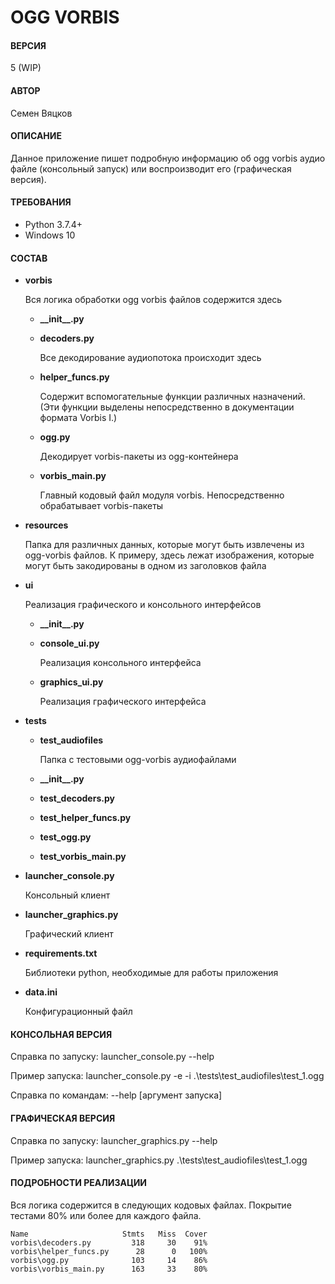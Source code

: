 # OGG VORBIS

#### ВЕРСИЯ

5 (WIP)
  
#### АВТОР

Семен Вяцков
    
#### ОПИСАНИЕ   

Данное приложение пишет подробную информацию об ogg vorbis аудио файле 
(консольный запуск) или воспроизводит его (графическая версия).

#### ТРЕБОВАНИЯ

- Python 3.7.4+
- Windows 10

#### СОСТАВ

- **vorbis**
    
    Вся логика обработки ogg vorbis файлов содержится здесь
    
    - **\_\_init\_\_.py** 
        
    - **decoders.py** 
    
        Все декодирование аудиопотока происходит здесь 
        
    - **helper_funcs.py** 
    
        Содержит вспомогательные функции различных назначений. (Эти функции
        выделены непосредственно в документации формата Vorbis I.)
        
    - **ogg.py** 
        
        Декодирует vorbis-пакеты из ogg-контейнера
        
    - **vorbis_main.py** 
    
        Главный кодовый файл модуля vorbis. Непосредственно обрабатывает 
        vorbis-пакеты
        
- **resources**

    Папка для различных данных, которые могут быть извлечены из ogg-vorbis
    файлов. К примеру, здесь лежат изображения, которые могут быть закодированы
    в одном из заголовков файла
    
- **ui**
    
    Реализация графического и консольного интерфейсов
    
    - **\_\_init\_\_.py**
    
    - **console_ui.py**
    
        Реализация консольного интерфейса
        
    - **graphics_ui.py**
    
        Реализация графического интерфейса

- **tests**

    - **test_audiofiles**
        
        Папка с тестовыми ogg-vorbis аудиофайлами

    - **\_\_init\_\_.py**
        
    - **test_decoders.py**
    
    - **test_helper_funcs.py** 
        
    - **test_ogg.py** 
        
    - **test_vorbis_main.py**
        
- **launcher_console.py** 

    Консольный клиент
    
- **launcher_graphics.py**

    Графический клиент

- **requirements.txt**

    Библиотеки python, необходимые для работы приложения
    
- **data.ini**

    Конфигурационный файл

#### КОНСОЛЬНАЯ ВЕРСИЯ
    
Справка по запуску: launcher_console.py --help

Пример запуска: 
    launcher_console.py -e -i .\tests\test_audiofiles\test_1.ogg 

Справка по командам: --help [аргумент запуска]

#### ГРАФИЧЕСКАЯ ВЕРСИЯ

Справка по запуску: launcher_graphics.py --help

Пример запуска: launcher_graphics.py .\tests\test_audiofiles\test_1.ogg

#### ПОДРОБНОСТИ РЕАЛИЗАЦИИ

Вся логика содержится в следующих кодовых файлах. Покрытие тестами 80% 
или более для каждого файла.
```
Name                     Stmts   Miss  Cover
vorbis\decoders.py         318     30    91%
vorbis\helper_funcs.py      28      0   100%
vorbis\ogg.py              103     14    86%
vorbis\vorbis_main.py      163     33    80%
```
